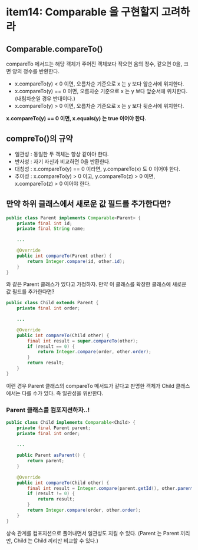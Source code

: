 # item14: Comparable 을 구현할지 고려하라

## Comparable.compareTo()
compareTo 메서드는 해당 객체가 주어진 객체보다 작으면 음의 정수, 같으면 0을, 크면 양의 정수를 반환한다.

* x.compareTo(y) < 0 이면, 오름차순 기준으로 x 는 y 보다 앞순서에 위치한다.
* x.compareTo(y) == 0 이면, 오름차순 기준으로 x 는 y 보다 앞순서에 위치한다. (내림차순일 경우 반대이다.)
* x.compareTo(y) > 0 이면, 오름차순 기준으로 x 는 y 보다 뒷순서에 위치한다.

**x.compareTo(y) == 0 이면, x.equals(y) 는 true 이어야 한다.**

## compreTo()의 규약
* 일관성 : 동일한 두 객체는 항상 같아야 한다.
* 반사성 : 자기 자신과 비교하면 0을 반환한다.
* 대칭성 : x.compareTo(y) == 0 이라면, y.compareTo(x) 도 0 이어야 한다.
* 추이성 : x.compareTo(y) > 0 이고, y.compareTo(z) > 0 이면, x.compareTo(z) > 0 이어야 한다.

## 만약 하위 클래스에서 새로운 값 필드를 추가한다면?
```java
public class Parent implements Comparable<Parent> {
    private final int id;
    private final String name;
    
    ...

    @Override
    public int compareTo(Parent other) {
        return Integer.compare(id, other.id);
    }
}
```
와 같은 Parent 클래스가 있다고 가정하자. 만약 이 클래스를 확장한 클래스에 새로운 값 필드를 추가한다면?

```java
public class Child extends Parent {
    private final int order;
    
    ...

    @Override
    public int compareTo(Child other) {
        final int result = super.compareTo(other);
        if (result == 0) {
            return Integer.compare(order, other.order);
        }
        return result;
    }
}
```
이런 경우 Parent 클래스의 compareTo 메서드가 같다고 판명한 객체가 Child 클래스에서는 다를 수가 있다. 즉 일관성을 위반한다.

### Parent 클래스를 컴포지션하자..!

```java
public class Child implements Comparable<Child> {
    private final Parent parent;
    private final int order;
    
    ...
    
    public Parent asParent() {
        return parent;
    }
    
    @Override
    public int compareTo(Child other) {
        final int result = Integer.compare(parent.getId(), other.parent.getId());
        if (result != 0) {
            return result;
        }
        return Integer.compare(order, other.order);
    }
}
```
상속 관계를 컴포지션으로 풀어내면서 일관성도 지킬 수 있다.
(Parent 는 Parent 끼리만, Child 는 Child 끼리만 비교할 수 있다.)
